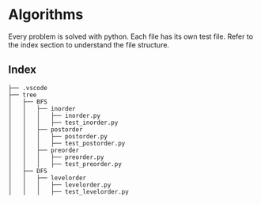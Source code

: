 # Algorithms
Every problem is solved with python. Each file has its own test file. Refer to the index section to understand the file structure.

## Index

```
├── .vscode
├── tree
│   ├── BFS
│   │   ├── inorder
│   │   │   ├── inorder.py
│   │   │   ├── test_inorder.py
│   │   ├── postorder
│   │   │   ├── postorder.py
│   │   │   ├── test_postorder.py
│   │   ├── preorder
│   │   │   ├── preorder.py
│   │   │   ├── test_preorder.py
│   ├── DFS 
│   │   ├── levelorder
│   │   │   ├── levelorder.py
│   │   │   ├── test_levelorder.py